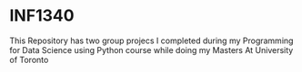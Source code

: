 # INF1340
 This Repository has two group projecs I completed during my Programming for Data Science using Python course while doing my Masters At University of Toronto
